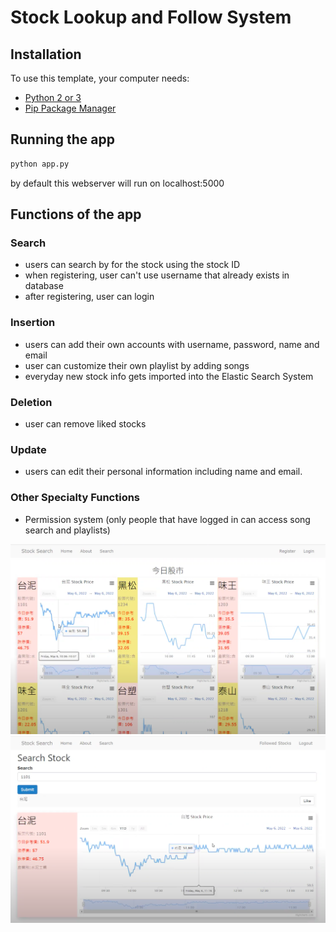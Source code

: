 # Stock Lookup and Follow System

## Installation

To use this template, your computer needs:

- [Python 2 or 3](https://python.org)
- [Pip Package Manager](https://pypi.python.org/pypi)

## Running the app

```bash
python app.py
```
by default this webserver will run on localhost:5000

## Functions of the app

### Search
- users can search by for the stock using the stock ID
- when registering, user can't use username that already exists in database
- after registering, user can login

### Insertion
- users can add their own accounts with username, password, name and email
- user can customize their own playlist by adding songs
- everyday new stock info gets imported into the Elastic Search System

### Deletion
- user can remove liked stocks

### Update
- users can edit their personal information including name and email.

### Other Specialty Functions
- Permission system (only people that have logged in can access song search and playlists)

![image](https://github.com/ting20000119/Stock-Lookup-and-Follow-System/blob/main/Stock%20Lookup%20and%20Follow%20System/img/home.png)
![image](https://github.com/ting20000119/Stock-Lookup-and-Follow-System/blob/main/Stock%20Lookup%20and%20Follow%20System/img/search.png)
